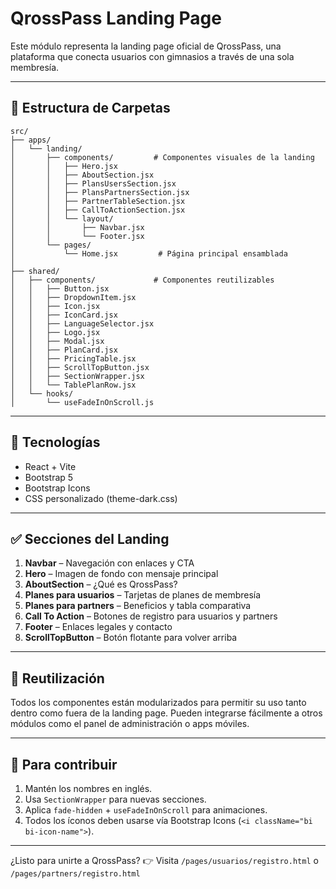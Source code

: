 # QrossPass Landing Page

Este módulo representa la landing page oficial de QrossPass, una plataforma que conecta usuarios con gimnasios a través de una sola membresía.

---

## 📁 Estructura de Carpetas

```
src/
├── apps/
│   └── landing/
│       ├── components/         # Componentes visuales de la landing
│       │   ├── Hero.jsx
│       │   ├── AboutSection.jsx
│       │   ├── PlansUsersSection.jsx
│       │   ├── PlansPartnersSection.jsx
│       │   ├── PartnerTableSection.jsx
│       │   ├── CallToActionSection.jsx
│       │   └── layout/
│       │       ├── Navbar.jsx
│       │       └── Footer.jsx
│       └── pages/
│           └── Home.jsx         # Página principal ensamblada
│
├── shared/
│   ├── components/             # Componentes reutilizables
│   │   ├── Button.jsx
│   │   ├── DropdownItem.jsx
│   │   ├── Icon.jsx
│   │   ├── IconCard.jsx
│   │   ├── LanguageSelector.jsx
│   │   ├── Logo.jsx
│   │   ├── Modal.jsx
│   │   ├── PlanCard.jsx
│   │   ├── PricingTable.jsx
│   │   ├── ScrollTopButton.jsx
│   │   ├── SectionWrapper.jsx
│   │   └── TablePlanRow.jsx
│   └── hooks/
│       └── useFadeInOnScroll.js
```

---

## 🚀 Tecnologías
- React + Vite
- Bootstrap 5
- Bootstrap Icons
- CSS personalizado (theme-dark.css)

---

## ✅ Secciones del Landing
1. **Navbar** – Navegación con enlaces y CTA
2. **Hero** – Imagen de fondo con mensaje principal
3. **AboutSection** – ¿Qué es QrossPass?
4. **Planes para usuarios** – Tarjetas de planes de membresía
5. **Planes para partners** – Beneficios y tabla comparativa
6. **Call To Action** – Botones de registro para usuarios y partners
7. **Footer** – Enlaces legales y contacto
8. **ScrollTopButton** – Botón flotante para volver arriba

---

## 🧩 Reutilización
Todos los componentes están modularizados para permitir su uso tanto dentro como fuera de la landing page. Pueden integrarse fácilmente a otros módulos como el panel de administración o apps móviles.

---

## 📌 Para contribuir
1. Mantén los nombres en inglés.
2. Usa `SectionWrapper` para nuevas secciones.
3. Aplica `fade-hidden` + `useFadeInOnScroll` para animaciones.
4. Todos los íconos deben usarse vía Bootstrap Icons (`<i className="bi bi-icon-name">`).

---

¿Listo para unirte a QrossPass?
👉 Visita `/pages/usuarios/registro.html` o `/pages/partners/registro.html`
